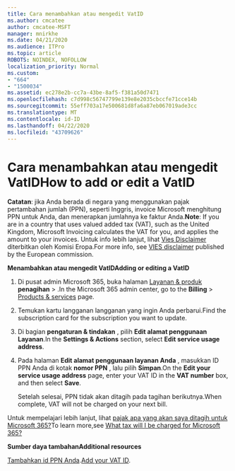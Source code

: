 ```yaml
---
title: Cara menambahkan atau mengedit VatID
ms.author: cmcatee
author: cmcatee-MSFT
manager: mnirkhe
ms.date: 04/21/2020
ms.audience: ITPro
ms.topic: article
ROBOTS: NOINDEX, NOFOLLOW
localization_priority: Normal
ms.custom:
- "664"
- "1500034"
ms.assetid: ec278e2b-cc7a-43be-8af5-f381a50d7471
ms.openlocfilehash: c7d998c56747799e139e8e2035cbccfe71cce14b
ms.sourcegitcommit: 55eff703a17e500681d8fa6a87eb067019ade3cc
ms.translationtype: MT
ms.contentlocale: id-ID
ms.lasthandoff: 04/22/2020
ms.locfileid: "43709626"
---
```

# <a name="how-to-add-or-edit-a-vatid"></a><span data-ttu-id="37e9b-102">Cara menambahkan atau mengedit VatID</span><span class="sxs-lookup"><span data-stu-id="37e9b-102">How to add or edit a VatID</span></span>

<span data-ttu-id="37e9b-103">**Catatan**: jika Anda berada di negara yang menggunakan pajak pertambahan jumlah (PPN), seperti Inggris, invoice Microsoft menghitung PPN untuk Anda, dan menerapkan jumlahnya ke faktur Anda.</span><span class="sxs-lookup"><span data-stu-id="37e9b-103">**Note**: If you are in a country that uses valued added tax (VAT), such as the United Kingdom, Microsoft Invoicing calculates the VAT for you, and applies the amount to your invoices.</span></span> <span data-ttu-id="37e9b-104">Untuk info lebih lanjut, lihat [Vies Disclaimer](https://go.microsoft.com/fwlink/?LinkID=841741) diterbitkan oleh Komisi Eropa.</span><span class="sxs-lookup"><span data-stu-id="37e9b-104">For more info, see [VIES disclaimer](https://go.microsoft.com/fwlink/?LinkID=841741) published by the European commission.</span></span>

<span data-ttu-id="37e9b-105">**Menambahkan atau mengedit VatID**</span><span class="sxs-lookup"><span data-stu-id="37e9b-105">**Adding or editing a VatID**</span></span>

1. <span data-ttu-id="37e9b-106">Di pusat admin Microsoft 365, buka halaman [Layanan & produk](https://go.microsoft.com/fwlink/p/?linkid=842054) **penagihan** \> .</span><span class="sxs-lookup"><span data-stu-id="37e9b-106">In the Microsoft 365 admin center, go to the **Billing** \> [Products & services](https://go.microsoft.com/fwlink/p/?linkid=842054) page.</span></span>

2. <span data-ttu-id="37e9b-107">Temukan kartu langganan langganan yang ingin Anda perbarui.</span><span class="sxs-lookup"><span data-stu-id="37e9b-107">Find the subscription card for the subscription you want to update.</span></span>

3. <span data-ttu-id="37e9b-108">Di bagian **pengaturan & tindakan** , pilih **Edit alamat penggunaan Layanan**.</span><span class="sxs-lookup"><span data-stu-id="37e9b-108">In the **Settings & Actions** section, select **Edit service usage address**.</span></span>

4. <span data-ttu-id="37e9b-109">Pada halaman **Edit alamat penggunaan layanan Anda** , masukkan ID PPN Anda di kotak **nomor PPN** , lalu pilih **Simpan**.</span><span class="sxs-lookup"><span data-stu-id="37e9b-109">On the **Edit your service usage address** page, enter your VAT ID in the **VAT number** box, and then select **Save**.</span></span>

    <span data-ttu-id="37e9b-110">Setelah selesai, PPN tidak akan ditagih pada tagihan berikutnya.</span><span class="sxs-lookup"><span data-stu-id="37e9b-110">When complete, VAT will not be charged on your next bill.</span></span>

<span data-ttu-id="37e9b-111">Untuk mempelajari lebih lanjut, lihat [pajak apa yang akan saya ditagih untuk Microsoft 365?](https://docs.microsoft.com/office365/admin/subscriptions-and-billing/what-tax-will-i-be-charged)</span><span class="sxs-lookup"><span data-stu-id="37e9b-111">To learn more,see [What tax will I be charged for Microsoft 365?](https://docs.microsoft.com/office365/admin/subscriptions-and-billing/what-tax-will-i-be-charged)</span></span>

<span data-ttu-id="37e9b-112">**Sumber daya tambahan**</span><span class="sxs-lookup"><span data-stu-id="37e9b-112">**Additional resources**</span></span>

<span data-ttu-id="37e9b-113">[Tambahkan id PPN Anda](https://docs.microsoft.com/office365/admin/subscriptions-and-billing/what-tax-will-i-be-charged?view=o365-worldwide#add-your-vat-id-eu-countries-only).</span><span class="sxs-lookup"><span data-stu-id="37e9b-113">[Add your VAT ID](https://docs.microsoft.com/office365/admin/subscriptions-and-billing/what-tax-will-i-be-charged?view=o365-worldwide#add-your-vat-id-eu-countries-only).</span></span>